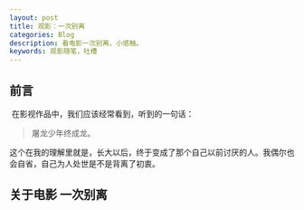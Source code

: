 ```yaml
---
layout: post
title: 观影：一次别离
categories: Blog
description: 看电影一次别离，小感触。
keywords: 观影随笔，吐槽
---
```


## 前言

​	在影视作品中，我们应该经常看到，听到的一句话：

> 屠龙少年终成龙。

​	这个在我的理解里就是，长大以后，终于变成了那个自己以前讨厌的人。我偶尔也会自省，自己为人处世是不是背离了初衷。

## 关于电影 一次别离

​	